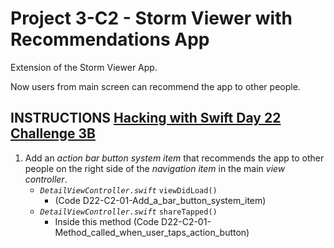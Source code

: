 # Project 3-C2 - Storm Viewer with Recommendations App

Extension of the Storm Viewer App.

Now users from main screen can recommend the app to other people.

## INSTRUCTIONS [Hacking with Swift Day 22 Challenge 3B](https://www.hackingwithswift.com/read/3/3/wrap-up)

1. Add an _action bar button system item_ that recommends the app to other people on the right side of the _navigation item_ in the main _view controller_.
   - _`DetailViewController.swift`_ `viewDidLoad()`
     - (Code D22-C2-01-Add_a_bar_button_system_item)
   - _`DetailViewController.swift`_ `shareTapped()`
     - Inside this method (Code D22-C2-01-Method_called_when_user_taps_action_button)

